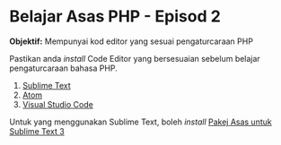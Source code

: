 # Belajar Asas PHP - Episod 2

**Objektif:** Mempunyai kod editor yang sesuai pengaturcaraan PHP

Pastikan anda *install* Code Editor yang bersesuaian sebelum belajar pengaturcaraan bahasa PHP.

1. [Sublime Text](https://www.sublimetext.com/)
2. [Atom](https://atom.io/)
3. [Visual Studio Code](https://code.visualstudio.com/)

Untuk yang menggunakan Sublime Text, boleh *install* [Pakej Asas untuk Sublime Text 3](http://blog.nasrulhazim.com/2016/12/7-essential-sublime-text-plugins/)